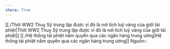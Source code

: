 ```yaml
---
share: True
---
```

[[./Thời WW2 Thuỵ Sỹ trung lập được vì đó là nơi tích luỹ vàng của giới tài phiệt|Thời WW2 Thuỵ Sỹ trung lập được vì đó là nơi tích luỹ vàng của giới tài phiệt]]
[[./Hệ thống tài phiệt nắm quyền qua các ngân hàng trung ương|Hệ thống tài phiệt nắm quyền qua các ngân hàng trung ương]] 
Nguồn:: 

